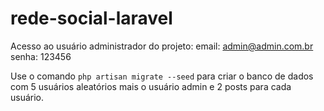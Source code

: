 # rede-social-laravel

Acesso ao usuário administrador do projeto:
email: admin@admin.com.br
senha: 123456

Use o comando `php artisan migrate --seed` para criar o banco de dados com 5 usuários aleatórios mais o usuário admin e 2 posts para cada usuário.

